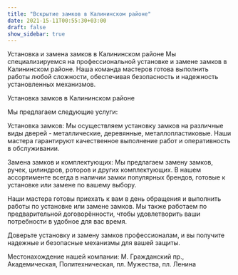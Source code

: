 ```yaml
---
title: "Вскрытие замков в Калининском районе"
date: 2021-15-11T00:55:30+03:00 
draft: false 
show_sidebar: true
---
```


Установка и замена замков в Калининском районе
Мы специализируемся на профессиональной установке и замене замков в Калининском районе. Наша команда мастеров готова выполнить работы любой сложности, обеспечивая безопасность и надежность установленных механизмов.

Установка замков в Калининском районе

Мы предлагаем следующие услуги:

Установка замков: Мы осуществляем установку замков на различные виды дверей - металлические, деревянные, металлопластиковые. Наши мастера гарантируют качественное выполнение работ и оперативность в обслуживании.

Замена замков и комплектующих: Мы предлагаем замену замков, ручек, цилиндров, роторов и других комплектующих. В нашем ассортименте всегда в наличии замки популярных брендов, готовые к установке или замене по вашему выбору.

Наши мастера готовы приехать к вам в день обращения и выполнить работы по установке или замене замков. Мы также работаем по предварительной договорённости, чтобы удовлетворить ваши потребности в удобное для вас время.

Доверьте установку и замену замков профессионалам, и вы получите надежные и безопасные механизмы для вашей защиты.

Местонахождение нашей компании:
М. Гражданский пр., Академическая, Политехническая, пл. Мужества, пл. Ленина